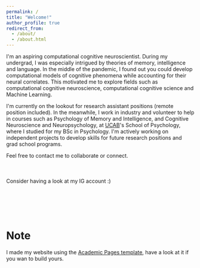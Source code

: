 ```yaml
---
permalink: /
title: "Welcome!"
author_profile: true
redirect_from: 
  - /about/
  - /about.html
---
```


I'm an aspiring computational cognitive neuroscientist. During my undergrad, I was especially intrigued by theories of memory, intelligence and language. In the middle of the pandemic, I found out you could develop computational models of cognitive phenomena while accounting for their neural correlates. This motivated me to explore fields such as computational cognitive neuroscience, computational cognitive science and Machine Learning. 

I'm currently on the lookout for research assistant positions (remote position included). In the meanwhile, I work in industry and volunteer to help in courses such as Psychology of Memory and Intelligence, and Cognitive Neuroscience and Neuropsychology, at [UCAB](https://www.ucab.edu.ve/)'s  School of Psychology, where I studied for my BSc in Psychology. I'm actively working on independent projects to develop skills for future research positions and grad school programs.

Feel free to contact me to collaborate or connect.
<br>
<br>
<br>
<br>
Consider having a look at my IG account :)
<behold-widget feed-id="1bLv142fbVIlfmHJXGac"></behold-widget>
<script>
  (() => {
    const d=document,s=d.createElement("script");s.type="module";
    s.src="https://w.behold.so/widget.js";d.head.append(s);
  })();
</script>
<br>
<br>
<br>
<br>

Note
======
I made my website using the [Academic Pages template](https://github.com/academicpages/academicpages.github.io), have a look at it if you wan to build yours.
